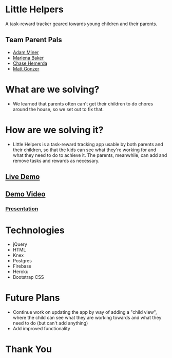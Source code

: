 # Little Helpers
A task-reward tracker geared towards young children and their parents.

## Team Parent Pals
* [Adam Miner](miner.adam1@hotmail.com)
* [Marlena Baker](baker.marlena@gmail.com)
* [Chase Hemerda](chasehemerda@gmail.com)
* [Matt Gonzer](matthewgonzer@gmail.com)

# What are we solving?
* We learned that parents often can't get their children to do chores around the house, so we set out to fix that.

# How are we solving it?
* Little Helpers is a task-reward tracking app usable by both parents and their children, so that the kids can see what they're working for and what they need to do to achieve it. The parents, meanwhile, can add and remove tasks and rewards as necessary.

## [Live Demo](https://little-helpers-b26e7.firebaseapp.com/)
## [Demo Video](https://youtu.be/WJQoF72l3bY)
### [Presentation](http://slides.com/marlenabaker/little-helpers)

# Technologies
* jQuery
* HTML
* Knex
* Postgres
* Firebase
* Heroku
* Bootstrap CSS

# Future Plans
* Continue work on updating the app by way of adding a "child view", where the child can see what they are working towards and what they need to do (but can't add anything)
* Add improved functionality

# Thank You

